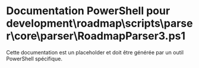 # Documentation PowerShell pour development\roadmap\scripts\parser\core\parser\RoadmapParser3.ps1

Cette documentation est un placeholder et doit être générée par un outil PowerShell spécifique.

